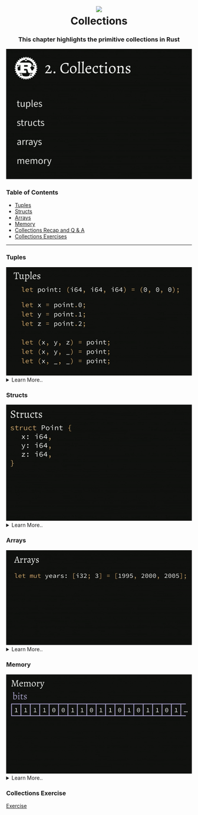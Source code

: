 <h1 align="center"><img style="width: 100px;" src="https://external-content.duckduckgo.com/iu/?u=https%3A%2F%2Fwww.freecodecamp.org%2Fnews%2Fcontent%2Fimages%2F2021%2F01%2Frust-mascot.png&f=1&nofb=1&ipt=49a62143c3bb2d19d7862d393b87d3523cc07ab93607ba75d762567ef73c7177" /> </br> Collections </h1>

<h3 align="center">This chapter highlights the primitive collections in Rust </h3>

<img src="../assets/collections.png" />

###  Table of Contents
  - [Tuples](#tuples)
  - [Structs](#structs)
  - [Arrays](#arrays)
  - [Memory](#memory)
  - [Collections Recap and Q & A](#collections-recap-q-a)
  - [Collections Exercises](#collections-exercises)

---


### Tuples

<img src="../assets/tuples.png" />

<details>
  <summary>Learn More..</summary>

  - A Tuple is a way to structure data, tuples exist in other programming languages as well
    - To create a `Tuple` in rust we use parenthesis and add items, seperated by a comma i.e `(1,2,3)` <- this is a tuple
    - in the below example we declare a tuple with 3 values of types i64
    - The number of values in your tuple can be 3 as below or lower or higher
    - you can mix and match value types within a single tuple
    - to read a value from a tuple, rust uses dot notation, similar to an obj or class reference in js or python `nameOfTuple.index`
    - destructuring is another way to read a value or values from a tuple i.e `(val, val) = nameOfTuple;`
    - the `_` prefix can be passed in when destructuring to tell the compiler i am not interested in the value at this position, in the below example we get the first two items in the tuple and leave the last out
      - you can use as many underscores when destructuring


  ```rs
   let point: (i64, i64, i64) = (0,0,0)

   let x = point.0; // references the first value in the tuple
   let y = point.1;
   let z = point.2;

   let (x,y,z) = point; // reference each value in the tuple
   let (x,y,_) = point; // only get the first two items in tuple
  ```

  - *What about mutation? Arent all variables immutable by default?*
    - all values are immutable by default in rust, to mutate a tuple the `mut` keyword must be used
    - `let mut` allows us to reassign the value of point but also change the individual values of the tuple
    ```rs
      let mut point: (i64, i64, i64) = (0,0,0);

      point.0 = 17;
      point.1 = 42;
      point.2 = 90;
    ```

    - *Unit*
      - A unit is a special tuple
        - a unit is a 0 tuple, essentially a tuple with nothing in it
        - you can never have more than one as they are garuanteed to have one item at run time, units have a fixed number of slots that are always constant throughout the life of your pogram

    - *What is point of a unit/0 tuple*?
      - In rust every function is required to have a return type, in the case your function does not return a value or should not a unit or 0 tuple comes in handy
      - the example below shows how under the hood rust returns a 0 tuple on the main function since all rust functions must 'return' a value
      - to set a unit as the retun type, annotate the function with `()` empty parenthesis
      - this is simlar to void in other languages

      ```rs
       let unit: () = ();

       fn main() {
        // do something
       }

       fn main() -> () {

       }

       let println_return_val: () = println!("Hi");
      ```

</details>


### Structs

<img src="../assets/structs.png" />

<details>
  <summary>Learn More..</summary>

  - A **Struct** is a way to structure data, similar to objs/dicts in other languages, structs structure data using key,value pairs.
    - to create a struct in rust you use the `struct` keyword followed by the name of the Struct capitalized and define the struct content using key value pairs wrapped in curly braces i.e `struct Point { x: 1, y: 2  }`
    - the struct syntax and definition is similar to an object in other languages
    - In a struct the length of fields and the values added to a struct are fixed and can not be changed at run time
    - structs can be nested
    - to read a value from a struct, rust uses dot notation and destructuring to pull values

    ```rs
       // define a Struct named point
        struct Point {
            x: i64, // set the names of the content and the value types
            y: i64,
            z: i64
        }

        let point = Point { x: 1, y: 2, z: 3 } // populat the struct
        let x = point.x; // get the value of x from the struct
        let Point { x, y, z } = point; // get all values using destructuring
        let Point {x, y: _, z } = point; // omit y from returning using the _
        let Point {x, z, .. } = point; // omit every field except x and z w. ..
        let Point {x , .. } = point; // omit every other field except x
    ```
    - We can construct/add values to structs using functions
      - in this example we define the Point struct and in the function which returns the struct we are able to pass in the args from the function to the struct as the values
      - Rust supports the shorthand for settings key value pairs as shown in the second function.. since we know the value ref is the same as the key we can simply say `{ x, y, z }` instead of `{x: x, y: y, z: z}`.
    ```rs
        struct Point {
            x: i64,
            y: i64,
            z: i64
        }

        fn new_point(x: i64, y: i64, z: i64) -> Point { // return Point
            Point {x: x, y: y, z: z} // references Point
        }

        fn new_point_shorthand(x: i64, y: i64, z: i64) -> Point {
            Point { x, y, z }
        }
    ```
    - *What about mutation? Arent all variables immutable by default?*
      - all values are immutable by default in rust, to mutate a struct the `mut` keyword must be used
      - `let mut` allows us to change the individual values of the struct
      - mutations mutate the original point, so the existing reference to Point not a copy
    ```rs
        struct Point {
            x: i64,
            y: i64,
            z: i64
        }

        let mut point = Point { x: 1, y: 2, z: 3 };
        point.x = 5 // change x from 1 to 5
    ```

</details>

### Arrays

<img src="../assets/arrays.png" />

<details>
  <summary>Learn More..</summary>

  - An **Array** is a way to structure data into a list
    - to create an array in rust you set the var type using `:[]` i.e `let mut years: [i32, 3]` the first arg of the [] is the type all elements in the array will be and the second arg is the length of the array, in this case its 3.. meaning only 3 items can ever be added to the years array
    - you can not mix and match element types in arrays like in tuples and structs.. all items in the array must be of the same type
    - to read a value from an array we can use indexing, rust also supports destructuring to get array elements
    - arrays also have a hard coded length at compile time
      - rust does have an example of dynamic arrays that can grow and shrink
    - arrays in rust are similar to arrays in C, different from what an array is or refers to in languages like javascript etc.

    ```rs
        let mut years: [i32; 3] = [1995, 2000, 2005];

        let first_year = years[0] // getting the elemnt at the 0 index

        // omitting the elem at the 0 index and getting the elems at the 1 and 2 index and assigning them to vars named second_year and third_year respectively
        let [_, second_year, third_year] = years;
    ```

    - *What about mutation? Arent all variables immutable by default?*
      - all values are immutable by default in rust, to mutate an array the `mut` keyword must be used
      - `let mut` allows us to change the individual values of the array
      - mutations mutate the original array, so the existing reference to array not a copy
    ```rs
        let mut years: [i32; 3] = [1995, 2000, 2005];

        years[2] = 2010; // reassigning item at the 2 index to 2010
        years[x] = 2010; // when using vars to get values from an array if out of bound program will panic
    ```

    - Arrays are iterable in rust, similar to other languages
      - the example below iterates over the array and at each element says print the next year

      ```rs
        let mut: years: [i32; 3] = [1995, 2000, 2005]

        for year in years.iter() {
            println!("Next year: {}", year + 1)
        }
      ```

    - *Arrays vs Tuples*
      - arrays have a fixed type, because of this we can iterate over the array
      - tuples are not iterable
      - tuples are more flexible in that the element types are not fixed nor are tuple lengths

    ```rs
      let mut years: [i32; 3] = [1995, 2000, 2005];

      for year in years.iter() {
        println!("Next year: {}", year + 1)
      }
    ```

</details>


### Memory

<img src="../assets/memory.png" />

<details>
  <summary>Learn More..</summary>

  - This section is meant to be stepping stone into building an understanding of rusts borrow checker, which will be covered in a later section

  - *How does memory work?*
    - You can think of memory as a bunch of bits
      - a bit refers to a 0 or 1
      - the memory in your computer is a big list of zeros and ones
      - programs interpret a sequence of zeros and ones that then comprise of what we know as a string or number etc.
      - the smallest `unit` of memory in a computer is a `byte`


  - I decided not to write notes on the memory section since it is difficult to encapsulate how memory works on a computer in a useful way in a few bullets
    - Week 4 of harvard cs50 breaks down how memory works [HarvardCS50](https://www.youtube.com/watch?v=LfaMVlDaQ24)

  - At runtime rust can be faster than other languages because of how it manages memory between data structures and how they are stored
    - i.e arrays, structs and tuples are stored in memory the same way
    - the different collections are more syntactic sugar in rust than actual structures, this means at compile time when working with Rust you get some semantic differences according to what code you need in the moment but at run time all the 'structures' are the same so rust can have 0 costs on performance regardless of how the developer chooses to structure the data the program needs to run


</details>


### Collections Exercise

[Exercise](../rust-1.51-workshop/part2/)
